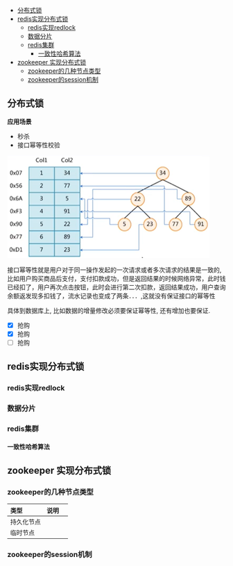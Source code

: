 - [分布式锁](#分布式锁)
- [redis实现分布式锁](#redis实现分布式锁)
  - [redis实现redlock](#redis实现redlock)
  - [数据分片](#数据分片)
  - [redis集群](#redis集群)
    - [一致性哈希算法](#一致性哈希算法)
- [zookeeper 实现分布式锁](#zookeeper-实现分布式锁)
  - [zookeeper的几种节点类型](#zookeeper的几种节点类型)
  - [zookeeper的session机制](#zookeeper的session机制)

## 分布式锁

**应用场景**

- 秒杀
- 接口幂等性校验

![redis](pic/mysql/binary-tree.png)

接口幂等性就是用户对于同一操作发起的一次请求或者多次请求的结果是一致的, 比如用户购买商品后支付，支付扣款成功，但是返回结果的时候网络异常，此时钱已经扣了，用户再次点击按钮，此时会进行第二次扣款，返回结果成功，用户查询余额返发现多扣钱了，流水记录也变成了两条．．．,这就没有保证接口的幂等性

具体到数据库上, 比如数据的增量修改必须要保证幂等性, 还有增加也要保证.

- [x] 抢购
- [x] 抢购
- [ ] 抢购

## redis实现分布式锁

### redis实现redlock

### 数据分片

### redis集群

#### 一致性哈希算法

## zookeeper 实现分布式锁

### zookeeper的几种节点类型

| 类型       | 说明  |      |
| :--------- | :---: | :--- |
| 持久化节点 |       |
| 临时节点   |       |

### zookeeper的session机制